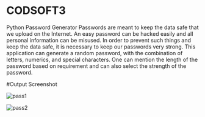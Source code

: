 # CODSOFT3
Python Password Generator
Passwords are meant to keep the data safe that we upload on the Internet. An easy password can be hacked easily and all personal information can be misused. In order to prevent such things and keep the data safe, it is necessary to keep our passwords very strong.
This application can generate a random password, with the combination of letters, numerics, and special characters. One can mention the length of the password based on requirement and can also select the strength of the password.


#Output Screenshot


![pass1](https://github.com/RathishR17/CODSOFT3/assets/102809065/1c73a954-60a2-47fb-9bc3-9201fdbbccd0)


![pass2](https://github.com/RathishR17/CODSOFT3/assets/102809065/646de7dc-6828-40fd-8258-13ef6662adc4)
